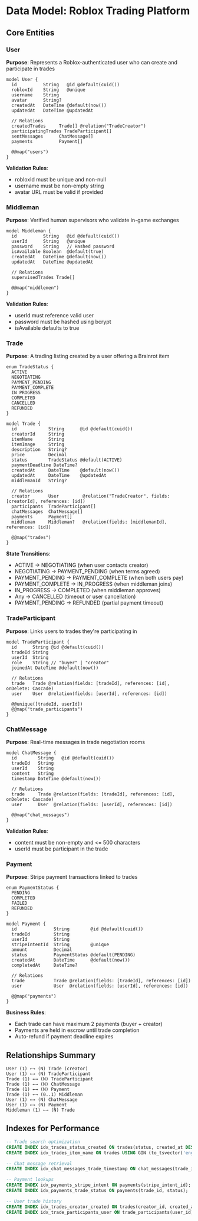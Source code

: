 # Data Model: Roblox Trading Platform

## Core Entities

### User
**Purpose**: Represents a Roblox-authenticated user who can create and participate in trades
```prisma
model User {
  id          String   @id @default(cuid())
  robloxId    String   @unique
  username    String
  avatar      String?
  createdAt   DateTime @default(now())
  updatedAt   DateTime @updatedAt

  // Relations
  createdTrades     Trade[] @relation("TradeCreator")
  participatingTrades TradeParticipant[]
  sentMessages      ChatMessage[]
  payments          Payment[]

  @@map("users")
}
```
**Validation Rules**:
- robloxId must be unique and non-null
- username must be non-empty string
- avatar URL must be valid if provided

### Middleman
**Purpose**: Verified human supervisors who validate in-game exchanges
```prisma
model Middleman {
  id          String   @id @default(cuid())
  userId      String   @unique
  password    String   // Hashed password
  isAvailable Boolean  @default(true)
  createdAt   DateTime @default(now())
  updatedAt   DateTime @updatedAt

  // Relations
  supervisedTrades Trade[]

  @@map("middlemen")
}
```
**Validation Rules**:
- userId must reference valid user
- password must be hashed using bcrypt
- isAvailable defaults to true

### Trade
**Purpose**: A trading listing created by a user offering a Brainrot item
```prisma
enum TradeStatus {
  ACTIVE
  NEGOTIATING
  PAYMENT_PENDING
  PAYMENT_COMPLETE
  IN_PROGRESS
  COMPLETED
  CANCELLED
  REFUNDED
}

model Trade {
  id            String      @id @default(cuid())
  creatorId     String
  itemName      String
  itemImage     String
  description   String?
  price         Decimal
  status        TradeStatus @default(ACTIVE)
  paymentDeadline DateTime?
  createdAt     DateTime    @default(now())
  updatedAt     DateTime    @updatedAt
  middlemanId   String?

  // Relations
  creator       User         @relation("TradeCreator", fields: [creatorId], references: [id])
  participants  TradeParticipant[]
  chatMessages  ChatMessage[]
  payments      Payment[]
  middleman     Middleman?   @relation(fields: [middlemanId], references: [id])

  @@map("trades")
}
```
**State Transitions**:
- ACTIVE → NEGOTIATING (when user contacts creator)
- NEGOTIATING → PAYMENT_PENDING (when terms agreed)
- PAYMENT_PENDING → PAYMENT_COMPLETE (when both users pay)
- PAYMENT_COMPLETE → IN_PROGRESS (when middleman joins)
- IN_PROGRESS → COMPLETED (when middleman approves)
- Any → CANCELLED (timeout or user cancellation)
- PAYMENT_PENDING → REFUNDED (partial payment timeout)

### TradeParticipant
**Purpose**: Links users to trades they're participating in
```prisma
model TradeParticipant {
  id      String @id @default(cuid())
  tradeId String
  userId  String
  role    String // "buyer" | "creator"
  joinedAt DateTime @default(now())

  // Relations
  trade   Trade @relation(fields: [tradeId], references: [id], onDelete: Cascade)
  user    User  @relation(fields: [userId], references: [id])

  @@unique([tradeId, userId])
  @@map("trade_participants")
}
```

### ChatMessage
**Purpose**: Real-time messages in trade negotiation rooms
```prisma
model ChatMessage {
  id        String   @id @default(cuid())
  tradeId   String
  userId    String
  content   String
  timestamp DateTime @default(now())

  // Relations
  trade     Trade @relation(fields: [tradeId], references: [id], onDelete: Cascade)
  user      User  @relation(fields: [userId], references: [id])

  @@map("chat_messages")
}
```
**Validation Rules**:
- content must be non-empty and <= 500 characters
- userId must be participant in the trade

### Payment
**Purpose**: Stripe payment transactions linked to trades
```prisma
enum PaymentStatus {
  PENDING
  COMPLETED
  FAILED
  REFUNDED
}

model Payment {
  id              String        @id @default(cuid())
  tradeId         String
  userId          String
  stripeIntentId  String        @unique
  amount          Decimal
  status          PaymentStatus @default(PENDING)
  createdAt       DateTime      @default(now())
  completedAt     DateTime?

  // Relations
  trade           Trade @relation(fields: [tradeId], references: [id])
  user            User  @relation(fields: [userId], references: [id])

  @@map("payments")
}
```
**Business Rules**:
- Each trade can have maximum 2 payments (buyer + creator)
- Payments are held in escrow until trade completion
- Auto-refund if payment deadline expires

## Relationships Summary

```
User (1) ←→ (N) Trade (creator)
User (1) ←→ (N) TradeParticipant
Trade (1) ←→ (N) TradeParticipant
Trade (1) ←→ (N) ChatMessage
Trade (1) ←→ (N) Payment
Trade (1) ←→ (0..1) Middleman
User (1) ←→ (N) ChatMessage
User (1) ←→ (N) Payment
Middleman (1) ←→ (N) Trade
```

## Indexes for Performance

```sql
-- Trade search optimization
CREATE INDEX idx_trades_status_created ON trades(status, created_at DESC);
CREATE INDEX idx_trades_item_name ON trades USING GIN (to_tsvector('english', item_name));

-- Chat message retrieval
CREATE INDEX idx_chat_messages_trade_timestamp ON chat_messages(trade_id, timestamp DESC);

-- Payment lookups
CREATE INDEX idx_payments_stripe_intent ON payments(stripe_intent_id);
CREATE INDEX idx_payments_trade_status ON payments(trade_id, status);

-- User trade history
CREATE INDEX idx_trades_creator_created ON trades(creator_id, created_at DESC);
CREATE INDEX idx_trade_participants_user ON trade_participants(user_id);
```